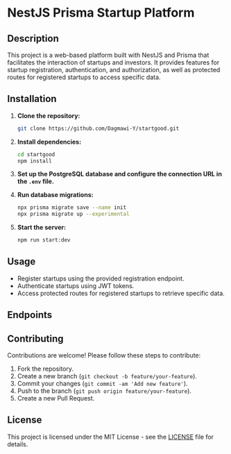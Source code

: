 # NestJS Prisma Startup Platform

## Description
This project is a web-based platform built with NestJS and Prisma that facilitates the interaction of startups and investors. It provides features for startup registration, authentication, and authorization, as well as protected routes for registered startups to access specific data.

## Installation
1. **Clone the repository:**
    ```bash
    git clone https://github.com/Dagmawi-Y/startgood.git
    ```

2. **Install dependencies:**
    ```bash
    cd startgood
    npm install
    ```

3. **Set up the PostgreSQL database and configure the connection URL in the `.env` file.**

4. **Run database migrations:**
    ```bash
    npx prisma migrate save --name init
    npx prisma migrate up --experimental
    ```

5. **Start the server:**
    ```bash
    npm run start:dev
    ```

## Usage
- Register startups using the provided registration endpoint.
- Authenticate startups using JWT tokens.
- Access protected routes for registered startups to retrieve specific data.

## Endpoints
<!-- - `POST /auth/register`: Register a new startup.
- `POST /auth/login`: Log in and generate JWT token for authentication.
- `GET /startups/protected-route`: Access protected route for registered startups. -->

## Contributing
Contributions are welcome! Please follow these steps to contribute:
1. Fork the repository.
2. Create a new branch (`git checkout -b feature/your-feature`).
3. Commit your changes (`git commit -am 'Add new feature'`).
4. Push to the branch (`git push origin feature/your-feature`).
5. Create a new Pull Request.

## License
This project is licensed under the MIT License - see the [LICENSE](LICENSE) file for details.
